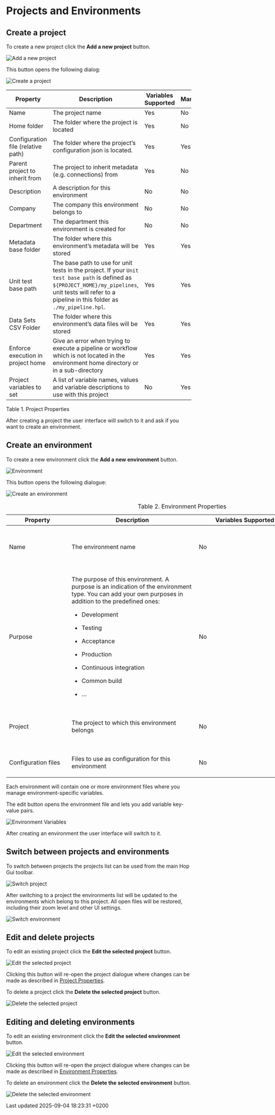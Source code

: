 <div id="header">

# Projects and Environments

</div>

<div id="content">

<div class="sect1">

## Create a project

<div class="sectionbody">

<div class="paragraph">

To create a new project click the **Add a new project** button.

</div>

<div class="paragraph">

<span class="image">![Add a new project](/images/hop-gui/environment/project-add.svg)</span>

</div>

<div class="paragraph">

This button opens the following dialog:

</div>

<div class="paragraph">

<span class="image">![Create a project](/images/hop-gui/environment/create-project-dialog.png)</span>

</div>

| Property                           | Description                                                                                                                                                                                                | Variables Supported | Mandatory | Default                   |
| ---------------------------------- | ---------------------------------------------------------------------------------------------------------------------------------------------------------------------------------------------------------- | ------------------- | --------- | ------------------------- |
| Name                               | The project name                                                                                                                                                                                           | Yes                 | No        |                           |
| Home folder                        | The folder where the project is located                                                                                                                                                                    | Yes                 | No        |                           |
| Configuration file (relative path) | The folder where the project’s configuration json is located.                                                                                                                                              | Yes                 | Yes       |                           |
| Parent project to inherit from     | The project to inherit metadata (e.g. connections) from                                                                                                                                                    | Yes                 | No        | default                   |
| Description                        | A description for this environment                                                                                                                                                                         | No                  | No        |                           |
| Company                            | The company this environment belongs to                                                                                                                                                                    | No                  | No        |                           |
| Department                         | The department this environment is created for                                                                                                                                                             | No                  | No        |                           |
| Metadata base folder               | The folder where this environment’s metadata will be stored                                                                                                                                                | Yes                 | Yes       | ${PROJECT\_HOME}/metadata |
| Unit test base path                | The base path to use for unit tests in the project. If your `Unit test base path` is defined as `${PROJECT_HOME}/my_pipelines`, unit tests will refer to a pipeline in this folder as `./my_pipeline.hpl`. | Yes                 | Yes       | ${PROJECT\_HOME}          |
| Data Sets CSV Folder               | The folder where this environment’s data files will be stored                                                                                                                                              | Yes                 | Yes       | ${PROJECT\_HOME}/datasets |
| Enforce execution in project home  | Give an error when trying to execute a pipeline or workflow which is not located in the environment home directory or in a sub-directory                                                                   | Yes                 | Yes       | checked                   |
| Project variables to set           | A list of variable names, values and variable descriptions to use with this project                                                                                                                        | No                  | Yes       |                           |

Table 1. Project Properties

<div class="paragraph">

After creating a project the user interface will switch to it and ask if you want to create an environment.

</div>

</div>

</div>

<div class="sect1">

## Create an environment

<div class="sectionbody">

<div class="paragraph">

To create a new environment click the **Add a new environment** button.

</div>

<div class="paragraph">

<span class="image">![Environment](/images/hop-gui/environment/environment-add.svg)</span>

</div>

<div class="paragraph">

This button opens the following dialogue:

</div>

<div class="paragraph">

<span class="image">![Create an environment](/images/hop-gui/environment/create-environment-dialogue.png)</span>

</div>

<table style="width:190%;">
<caption>Table 2. Environment Properties</caption>
<colgroup>
<col style="width: 20%" />
<col style="width: 45%" />
<col style="width: 50%" />
<col style="width: 50%" />
<col style="width: 25%" />
</colgroup>
<thead>
<tr class="header">
<th>Property</th>
<th>Description</th>
<th>Variables Supported</th>
<th>Mandatory</th>
<th>Default</th>
</tr>
</thead>
<tbody>
<tr class="odd">
<td><p>Name</p></td>
<td><p>The environment name</p></td>
<td><p>No</p></td>
<td><p>No</p></td>
<td><p>The last created project</p></td>
</tr>
<tr class="even">
<td><p>Purpose</p></td>
<td><div class="content">
<div class="paragraph">
<p>The purpose of this environment. A purpose is an indication of the environment type. You can add your own purposes in addition to the predefined ones:</p>
</div>
<div class="ulist">
<ul>
<li><p>Development</p></li>
<li><p>Testing</p></li>
<li><p>Acceptance</p></li>
<li><p>Production</p></li>
<li><p>Continuous integration</p></li>
<li><p>Common build</p></li>
<li><p>…​</p></li>
</ul>
</div>
</div></td>
<td><p>No</p></td>
<td><p>No</p></td>
<td></td>
</tr>
<tr class="odd">
<td><p>Project</p></td>
<td><p>The project to which this environment belongs</p></td>
<td><p>No</p></td>
<td><p>No</p></td>
<td><p>The last created project</p></td>
</tr>
<tr class="even">
<td><p>Configuration files</p></td>
<td><p>Files to use as configuration for this environment</p></td>
<td><p>No</p></td>
<td><p>No</p></td>
<td></td>
</tr>
</tbody>
</table>

<div class="paragraph">

Each environment will contain one or more environment files where you manage environment-specific variables.

</div>

<div class="paragraph">

The edit button opens the environment file and lets you add variable key-value pairs.

</div>

<div class="imageblock">

<div class="content">

![Environment Variables](/images/hop-gui/environment/environment-variables.png)

</div>

</div>

<div class="paragraph">

After creating an environment the user interface will switch to it.

</div>

</div>

</div>

<div class="sect1">

## Switch between projects and environments

<div class="sectionbody">

<div class="paragraph">

To switch between projects the projects list can be used from the main Hop Gui toolbar.

</div>

<div class="imageblock">

<div class="content">

![Switch project](/images/hop-gui/environment/switch-project-list.png)

</div>

</div>

<div class="paragraph">

After switching to a project the environments list will be updated to the environments which belong to this project. All open files will be restored, including their zoom level and other UI settings.

</div>

<div class="imageblock">

<div class="content">

![Switch environment](/images/hop-gui/environment/switch-environment-list.png)

</div>

</div>

</div>

</div>

<div class="sect1">

## Edit and delete projects

<div class="sectionbody">

<div class="paragraph">

To edit an existing project click the **Edit the selected project** button.

</div>

<div class="paragraph">

<span class="image">![Edit the selected project](/images/hop-gui/environment/project-edit.svg)</span>

</div>

<div class="paragraph">

Clicking this button will re-open the project dialogue where changes can be made as described in [Project Properties](#tab-proj-props).

</div>

<div class="paragraph">

To delete a project click the **Delete the selected project** button.

</div>

<div class="paragraph">

<span class="image">![Delete the selected project](/images/hop-gui/environment/project-delete.svg)</span>

</div>

</div>

</div>

<div class="sect1">

## Editing and deleting environments

<div class="sectionbody">

<div class="paragraph">

To edit an existing environment click the **Edit the selected environment** button.

</div>

<div class="paragraph">

<span class="image">![Edit the selected environment](/images/hop-gui/environment/environment-edit.svg)</span>

</div>

<div class="paragraph">

Clicking this button will re-open the project dialogue where changes can be made as described in [Environment Properties](#tab-env-props).

</div>

<div class="paragraph">

To delete an environment click the **Delete the selected environment** button.

</div>

<div class="paragraph">

<span class="image">![Delete the selected environment](/images/hop-gui/environment/environment-delete.svg)</span>

</div>

</div>

</div>

</div>

<div id="footer">

<div id="footer-text">

Last updated 2025-09-04 18:23:31 +0200

</div>

</div>
